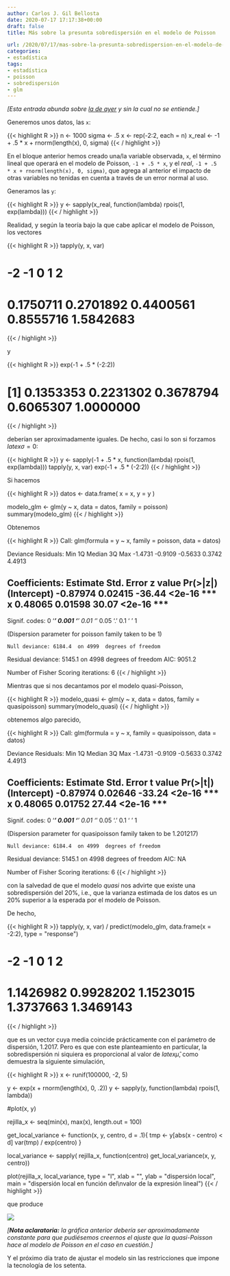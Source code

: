 ```yaml
---
author: Carlos J. Gil Bellosta
date: 2020-07-17 17:17:38+00:00
draft: false
title: Más sobre la presunta sobredispersión en el modelo de Poisson

url: /2020/07/17/mas-sobre-la-presunta-sobredispersion-en-el-modelo-de-poisson/
categories:
- estadística
tags:
- estadística
- poisson
- sobredispersión
- glm
---
```


_[Esta entrada abunda sobre [la de ayer](https://www.datanalytics.com/2020/07/16/no-tus-datos-no-tienen-sobredispersion-es-que-el-gato-de-nelder-se-ha-merendado-la-epsilon/) y sin la cual no se entiende.]_

Generemos unos datos, las `x`:

{{< highlight R >}}
n <- 1000
sigma <- .5
x <- rep(-2:2, each = n)
x_real <- -1 + .5 * x + rnorm(length(x), 0, sigma)
{{< / highlight >}}

En el bloque anterior hemos creado una/la variable observada, `x`, el término lineal que operará en el modelo de Poisson, `-1 + .5 * x`, y el _real_, `-1 + .5 * x + rnorm(length(x), 0, sigma)`, que agrega al anterior el impacto de otras variables no tenidas en cuenta a través de un error normal al uso.

Generamos las `y`:

{{< highlight R >}}
y <- sapply(x_real, function(lambda) rpois(1, exp(lambda)))
{{< / highlight >}}

Realidad, y según la teoría bajo la que cabe aplicar el modelo de Poisson, los vectores

{{< highlight R >}}
tapply(y, x, var)
#        -2        -1         0         1         2
# 0.1750711 0.2701892 0.4400561 0.8555716 1.5842683
{{< / highlight >}}

y

{{< highlight R >}}
exp(-1 + .5 * (-2:2))
# [1] 0.1353353 0.2231302 0.3678794 0.6065307 1.0000000
{{< / highlight >}}

deberían ser aproximadamente iguales. De hecho, casi lo son si forzamos $latex \sigma = 0$:

{{< highlight R >}}
y <- sapply(-1 + .5 * x, function(lambda) rpois(1, exp(lambda)))
tapply(y, x, var)
exp(-1 + .5 * (-2:2))
{{< / highlight >}}

Si hacemos

{{< highlight R >}}
datos <- data.frame(
    x = x,
    y = y
)

modelo_glm <- glm(y ~ x, data = datos, family = poisson)
summary(modelo_glm)
{{< / highlight >}}

Obtenemos

{{< highlight R >}}
Call:
glm(formula = y ~ x, family = poisson, data = datos)

Deviance Residuals:
    Min       1Q   Median       3Q      Max
-1.4731  -0.9109  -0.5633   0.3742   4.4913

Coefficients:
            Estimate Std. Error z value Pr(>|z|)
(Intercept) -0.87974    0.02415  -36.44   <2e-16 ***
x            0.48065    0.01598   30.07   <2e-16 ***
---
Signif. codes:  0 ‘***’ 0.001 ‘**’ 0.01 ‘*’ 0.05 ‘.’ 0.1 ‘ ’ 1

(Dispersion parameter for poisson family taken to be 1)

    Null deviance: 6184.4  on 4999  degrees of freedom
Residual deviance: 5145.1  on 4998  degrees of freedom
AIC: 9051.2

Number of Fisher Scoring iterations: 6
{{< / highlight >}}

Mientras que si nos decantamos por el modelo quasi-Poisson,

{{< highlight R >}}
modelo_quasi <- glm(y ~ x, data = datos, family = quasipoisson)
summary(modelo_quasi)
{{< / highlight >}}

obtenemos algo parecido,

{{< highlight R >}}
Call:
glm(formula = y ~ x, family = quasipoisson, data = datos)

Deviance Residuals:
    Min       1Q   Median       3Q      Max
-1.4731  -0.9109  -0.5633   0.3742   4.4913

Coefficients:
            Estimate Std. Error t value Pr(>|t|)
(Intercept) -0.87974    0.02646  -33.24   <2e-16 ***
x            0.48065    0.01752   27.44   <2e-16 ***
---
Signif. codes:  0 ‘***’ 0.001 ‘**’ 0.01 ‘*’ 0.05 ‘.’ 0.1 ‘ ’ 1

(Dispersion parameter for quasipoisson family taken to be 1.201217)

    Null deviance: 6184.4  on 4999  degrees of freedom
Residual deviance: 5145.1  on 4998  degrees of freedom
AIC: NA

Number of Fisher Scoring iterations: 6
{{< / highlight >}}

con la salvedad de que el modelo _quasi_ nos advirte que existe una sobredispersión del 20%, i.e., que la varianza estimada de los datos es un 20% superior a la esperada por el modelo de Poisson.

De hecho,

{{< highlight R >}}
tapply(y, x, var) / predict(modelo_glm, data.frame(x = -2:2), type = "response")
#        -2        -1         0         1         2
# 1.1426982 0.9928202 1.1523015 1.3737663 1.3469143
{{< / highlight >}}

que es un vector cuya media coincide prácticamente con el parámetro de dispersión, 1.2017. Pero es que con este planteamiento en particular, la sobredispersión ni siquiera es proporcional al valor de $latex \hat{\mu}$, como demuestra la siguiente simulación,

{{< highlight R >}}
x <- runif(100000, -2, 5)

y <- exp(x + rnorm(length(x), 0, .2))
y <- sapply(y, function(lambda) rpois(1, lambda))

#plot(x, y)

rejilla_x <- seq(min(x), max(x), length.out = 100)

get_local_variance <- function(x, y, centro, d = .1){
    tmp <- y[abs(x - centro) < d]
    var(tmp) / exp(centro)
}

local_variance <- sapply(
    rejilla_x,
    function(centro) get_local_variance(x, y, centro))

plot(rejilla_x, local_variance, type = "l",
        xlab = "", ylab = "dispersión local",
        main = "dispersión local en función del\nvalor de la expresión lineal")
{{< / highlight >}}

que produce

![](/wp-uploads/2020/07/dispersion_local.png#center)

_[**Nota aclaratoria:** la gráfica anterior debería ser aproximadamente constante para que pudiésemos creernos el ajuste que la quasi-Poisson hace al modelo de Poisson en el caso en cuestión.]_

Y el próximo día trato de ajustar el modelo sin las restricciones que impone la tecnología de los setenta.